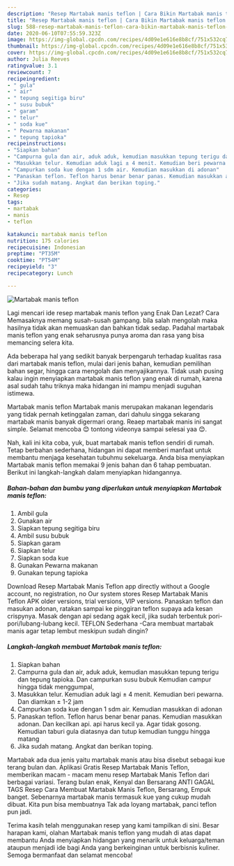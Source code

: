 ```yaml
---
description: "Resep Martabak manis teflon | Cara Bikin Martabak manis teflon Yang Bikin Ngiler"
title: "Resep Martabak manis teflon | Cara Bikin Martabak manis teflon Yang Bikin Ngiler"
slug: 588-resep-martabak-manis-teflon-cara-bikin-martabak-manis-teflon-yang-bikin-ngiler
date: 2020-06-10T07:55:59.323Z
image: https://img-global.cpcdn.com/recipes/4d09e1e616e8b8cf/751x532cq70/martabak-manis-teflon-foto-resep-utama.jpg
thumbnail: https://img-global.cpcdn.com/recipes/4d09e1e616e8b8cf/751x532cq70/martabak-manis-teflon-foto-resep-utama.jpg
cover: https://img-global.cpcdn.com/recipes/4d09e1e616e8b8cf/751x532cq70/martabak-manis-teflon-foto-resep-utama.jpg
author: Julia Reeves
ratingvalue: 3.1
reviewcount: 7
recipeingredient:
- " gula"
- " air"
- " tepung segitiga biru"
- " susu bubuk"
- " garam"
- " telur"
- " soda kue"
- " Pewarna makanan"
- " tepung tapioka"
recipeinstructions:
- "Siapkan bahan"
- "Campurna gula dan air, aduk aduk, kemudian masukkan tepung terigu dan tepung tapioka. Dan campurkan susu bubuk Kemudian campur hingga tidak menggumpal,"
- "Masukkan telur. Kemudian aduk lagi ± 4 menit. Kemudian beri pewarna. Dan diamkan ± 1-2 jam"
- "Campurkan soda kue dengan 1 sdm air. Kemudian masukkan di adonan"
- "Panaskan teflon. Teflon harus benar benar panas. Kemudian masukkan adonan. Dan kecilkan api. api harus kecil ya. Agar tidak gosong. Kemudian taburi gula diatasnya dan tutup kemudian tunggu hingga matang"
- "Jika sudah matang. Angkat dan berikan toping."
categories:
- Resep
tags:
- martabak
- manis
- teflon

katakunci: martabak manis teflon 
nutrition: 175 calories
recipecuisine: Indonesian
preptime: "PT35M"
cooktime: "PT54M"
recipeyield: "3"
recipecategory: Lunch

---
```



![Martabak manis teflon](https://img-global.cpcdn.com/recipes/4d09e1e616e8b8cf/751x532cq70/martabak-manis-teflon-foto-resep-utama.jpg)

Lagi mencari ide resep martabak manis teflon yang Enak Dan Lezat? Cara Memasaknya memang susah-susah gampang. bila salah mengolah maka hasilnya tidak akan memuaskan dan bahkan tidak sedap. Padahal martabak manis teflon yang enak seharusnya punya aroma dan rasa yang bisa memancing selera kita.

Ada beberapa hal yang sedikit banyak berpengaruh terhadap kualitas rasa dari martabak manis teflon, mulai dari jenis bahan, kemudian pemilihan bahan segar, hingga cara mengolah dan menyajikannya. Tidak usah pusing kalau ingin menyiapkan martabak manis teflon yang enak di rumah, karena asal sudah tahu triknya maka hidangan ini mampu menjadi suguhan istimewa.

Martabak manis teflon Martabak manis merupakan makanan legendaris yang tidak pernah ketinggalan zaman, dari dahulu singga sekarang martabak manis banyak digermari orang. Reaep martabak manis ini sangat simple. Selamat mencoba 😊 tontong videonya sampai selesai yaa 😊.


Nah, kali ini kita coba, yuk, buat martabak manis teflon sendiri di rumah. Tetap berbahan sederhana, hidangan ini dapat memberi manfaat untuk membantu menjaga kesehatan tubuhmu sekeluarga. Anda bisa menyiapkan Martabak manis teflon memakai 9 jenis bahan dan 6 tahap pembuatan. Berikut ini langkah-langkah dalam menyiapkan hidangannya.

<!--inarticleads1-->

##### Bahan-bahan dan bumbu yang diperlukan untuk menyiapkan Martabak manis teflon:

1. Ambil  gula
1. Gunakan  air
1. Siapkan  tepung segitiga biru
1. Ambil  susu bubuk
1. Siapkan  garam
1. Siapkan  telur
1. Siapkan  soda kue
1. Gunakan  Pewarna makanan
1. Gunakan  tepung tapioka


Download Resep Martabak Manis Teflon app directly without a Google account, no registration, no Our system stores Resep Martabak Manis Teflon APK older versions, trial versions, VIP versions. Panaskan teflon dan masukan adonan, ratakan sampai ke pinggiran teflon supaya ada kesan crispynya. Masak dengan api sedang agak kecil, jika sudah terbentuk pori-pori/lubang-lubang kecil. TEFLON Sederhana -Cara membuat martabak manis agar tetap lembut meskipun sudah dingin? 

<!--inarticleads2-->

##### Langkah-langkah membuat Martabak manis teflon:

1. Siapkan bahan
1. Campurna gula dan air, aduk aduk, kemudian masukkan tepung terigu dan tepung tapioka. Dan campurkan susu bubuk Kemudian campur hingga tidak menggumpal,
1. Masukkan telur. Kemudian aduk lagi ± 4 menit. Kemudian beri pewarna. Dan diamkan ± 1-2 jam
1. Campurkan soda kue dengan 1 sdm air. Kemudian masukkan di adonan
1. Panaskan teflon. Teflon harus benar benar panas. Kemudian masukkan adonan. Dan kecilkan api. api harus kecil ya. Agar tidak gosong. Kemudian taburi gula diatasnya dan tutup kemudian tunggu hingga matang
1. Jika sudah matang. Angkat dan berikan toping.


Martabak ada dua jenis yaitu martabak manis atau bisa disebut sebagai kue terang bulan dan. Aplikasi Gratis Resep Martabak Manis Teflon, memberikan macam - macam menu resep Martabak Manis Teflon dari berbagai variasi. Terang bulan enak, Kenyal dan Bersarang ANTI GAGAL TAGS Resep Cara Membuat Martabak Manis Teflon, Bersarang, Empuk banget. Sebenarnya martabak manis termasuk kue yang cukup mudah dibuat. Kita pun bisa membuatnya Tak ada loyang martabak, panci teflon pun jadi. 

Terima kasih telah menggunakan resep yang kami tampilkan di sini. Besar harapan kami, olahan Martabak manis teflon yang mudah di atas dapat membantu Anda menyiapkan hidangan yang menarik untuk keluarga/teman ataupun menjadi ide bagi Anda yang berkeinginan untuk berbisnis kuliner. Semoga bermanfaat dan selamat mencoba!
